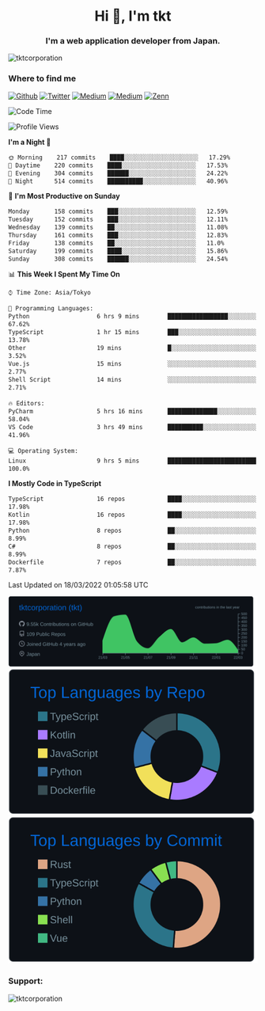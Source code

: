 <h1 align="center">Hi 👋, I'm tkt</h1>
<h3 align="center">I'm a web application developer from Japan.</h3>

<p align="left"> <img src="https://komarev.com/ghpvc/?username=tktcorporation&label=Profile%20views&color=0e75b6&style=flat" alt="tktcorporation" /> </p>

<h3>Where to find me</h3>
<p>
<a href="https://github.com/tktcorporation" target="_blank"><img alt="Github" src="https://img.shields.io/badge/GitHub-%2312100E.svg?&style=for-the-badge&logo=Github&logoColor=white" /></a>
<a href="https://twitter.com/tktcorporation" target="_blank"><img alt="Twitter" src="https://img.shields.io/badge/twitter-%231DA1F2.svg?&style=for-the-badge&logo=twitter&logoColor=white" /></a>
<a href="https://www.linkedin.com/in/tktcorporation" target="_blank"><img alt="Medium" src="https://img.shields.io/badge/linkdin-0a66c2.svg?&style=for-the-badge&logo=linkedin&logoColor=white" /></a>
<a href="https://qiita.com/tktcorporation" target="_blank"><img alt="Medium" src="https://img.shields.io/badge/qiita-55C500.svg?&style=for-the-badge&logo=qiita&logoColor=white" /></a>
<a href="https://zenn.dev/tktcorporation" target="_blank"><img alt="Zenn" src="https://img.shields.io/badge/Zenn-3EA8FF.svg?&style=for-the-badge&logo=Zenn&logoColor=white" /></a>
</p>
  
<!--START_SECTION:waka-->
![Code Time](http://img.shields.io/badge/Code%20Time-209%20hrs%2056%20mins-blue)

![Profile Views](http://img.shields.io/badge/Profile%20Views-0-blue)

**I'm a Night 🦉** 

```text
🌞 Morning    217 commits    ████░░░░░░░░░░░░░░░░░░░░░   17.29% 
🌆 Daytime    220 commits    ████░░░░░░░░░░░░░░░░░░░░░   17.53% 
🌃 Evening    304 commits    ██████░░░░░░░░░░░░░░░░░░░   24.22% 
🌙 Night      514 commits    ██████████░░░░░░░░░░░░░░░   40.96%

```
📅 **I'm Most Productive on Sunday** 

```text
Monday       158 commits    ███░░░░░░░░░░░░░░░░░░░░░░   12.59% 
Tuesday      152 commits    ███░░░░░░░░░░░░░░░░░░░░░░   12.11% 
Wednesday    139 commits    ██░░░░░░░░░░░░░░░░░░░░░░░   11.08% 
Thursday     161 commits    ███░░░░░░░░░░░░░░░░░░░░░░   12.83% 
Friday       138 commits    ██░░░░░░░░░░░░░░░░░░░░░░░   11.0% 
Saturday     199 commits    ████░░░░░░░░░░░░░░░░░░░░░   15.86% 
Sunday       308 commits    ██████░░░░░░░░░░░░░░░░░░░   24.54%

```


📊 **This Week I Spent My Time On** 

```text
⌚︎ Time Zone: Asia/Tokyo

💬 Programming Languages: 
Python                   6 hrs 9 mins        █████████████████░░░░░░░░   67.62% 
TypeScript               1 hr 15 mins        ███░░░░░░░░░░░░░░░░░░░░░░   13.78% 
Other                    19 mins             █░░░░░░░░░░░░░░░░░░░░░░░░   3.52% 
Vue.js                   15 mins             ░░░░░░░░░░░░░░░░░░░░░░░░░   2.77% 
Shell Script             14 mins             ░░░░░░░░░░░░░░░░░░░░░░░░░   2.71%

🔥 Editors: 
PyCharm                  5 hrs 16 mins       ██████████████░░░░░░░░░░░   58.04% 
VS Code                  3 hrs 49 mins       ██████████░░░░░░░░░░░░░░░   41.96%

💻 Operating System: 
Linux                    9 hrs 5 mins        █████████████████████████   100.0%

```

**I Mostly Code in TypeScript** 

```text
TypeScript               16 repos            ████░░░░░░░░░░░░░░░░░░░░░   17.98% 
Kotlin                   16 repos            ████░░░░░░░░░░░░░░░░░░░░░   17.98% 
Python                   8 repos             ██░░░░░░░░░░░░░░░░░░░░░░░   8.99% 
C#                       8 repos             ██░░░░░░░░░░░░░░░░░░░░░░░   8.99% 
Dockerfile               7 repos             ██░░░░░░░░░░░░░░░░░░░░░░░   7.87%

```



 Last Updated on 18/03/2022 01:05:58 UTC
<!--END_SECTION:waka-->

[![](https://raw.githubusercontent.com/tktcorporation/tktcorporation/master/profile-summary-card-output/github_dark/0-profile-details.svg)](https://github.com/vn7n24fzkq/github-profile-summary-cards)
[![](https://raw.githubusercontent.com/tktcorporation/tktcorporation/master/profile-summary-card-output/github_dark/1-repos-per-language.svg)](https://github.com/vn7n24fzkq/github-profile-summary-cards) [![](https://raw.githubusercontent.com/tktcorporation/tktcorporation/master/profile-summary-card-output/github_dark/2-most-commit-language.svg)](https://github.com/vn7n24fzkq/github-profile-summary-cards)

<h3 align="left">Support:</h3>
<p><a href="https://www.buymeacoffee.com/tktcorporation"> <img align="left" src="https://cdn.buymeacoffee.com/buttons/v2/default-yellow.png" height="50" width="210" alt="tktcorporation" /></a></p><br><br>
